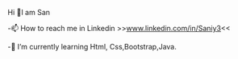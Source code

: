   Hi 👋I am San

-📫 How to reach me in Linkedin >>www.linkedin.com/in/Saniy3<<

-🌱 I’m currently learning Html, Css,Bootstrap,Java.

